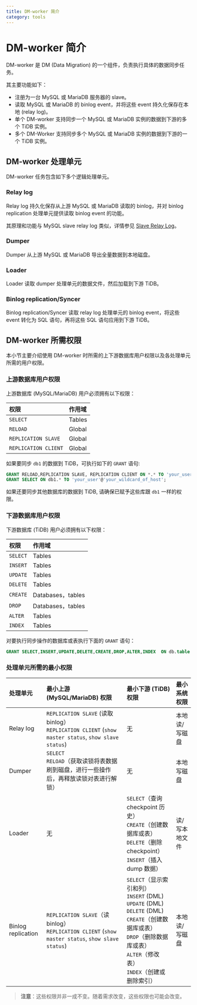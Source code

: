 ```yaml
---
title: DM-worker 简介
category: tools
---
```


# DM-worker 简介

DM-worker 是 DM (Data Migration) 的一个组件，负责执行具体的数据同步任务。

其主要功能如下：

- 注册为一台 MySQL 或 MariaDB 服务器的 slave。
- 读取 MySQL 或 MariaDB 的 binlog event，并将这些 event 持久化保存在本地 (relay log)。
- 单个 DM-worker 支持同步一个 MySQL 或 MariaDB 实例的数据到下游的多个 TiDB 实例。
- 多个 DM-Worker 支持同步多个 MySQL 或 MariaDB 实例的数据到下游的一个 TiDB 实例。

## DM-worker 处理单元

DM-worker 任务包含如下多个逻辑处理单元。

### Relay log

Relay log 持久化保存从上游 MySQL 或 MariaDB 读取的 binlog，并对 binlog replication 处理单元提供读取 binlog event 的功能。

其原理和功能与 MySQL slave relay log 类似，详情参见 [Slave Relay Log](https://dev.mysql.com/doc/refman/5.7/en/slave-logs-relaylog.html)。

### Dumper

Dumper 从上游 MySQL 或 MariaDB 导出全量数据到本地磁盘。

### Loader

Loader 读取 dumper 处理单元的数据文件，然后加载到下游 TiDB。

### Binlog replication/Syncer

Binlog replication/Syncer 读取 relay log 处理单元的 binlog event，将这些 event 转化为 SQL 语句，再将这些 SQL 语句应用到下游 TiDB。

## DM-worker 所需权限

本小节主要介绍使用 DM-worker 时所需的上下游数据库用户权限以及各处理单元所需的用户权限。

### 上游数据库用户权限

上游数据库 (MySQL/MariaDB) 用户必须拥有以下权限：

| 权限 | 作用域 |
|:----|:----|
| `SELECT` | Tables |
| `RELOAD` | Global |
| `REPLICATION SLAVE` | Global |
| `REPLICATION CLIENT` | Global |

如果要同步 `db1` 的数据到 TiDB，可执行如下的 `GRANT` 语句:

```sql
GRANT RELOAD,REPLICATION SLAVE, REPLICATION CLIENT ON *.* TO 'your_user'@'your_wildcard_of_host'
GRANT SELECT ON db1.* TO 'your_user'@'your_wildcard_of_host';
```

如果还要同步其他数据库的数据到 TiDB, 请确保已赋予这些库跟 `db1` 一样的权限。

### 下游数据库用户权限

下游数据库 (TiDB) 用户必须拥有以下权限：

| 权限 | 作用域 |
|:----|:----|
| `SELECT` | Tables |
| `INSERT` | Tables |
| `UPDATE`| Tables |
| `DELETE` | Tables |
| `CREATE` | Databases，tables |
| `DROP` | Databases，tables |
| `ALTER` | Tables |
| `INDEX` | Tables |

对要执行同步操作的数据库或表执行下面的 `GRANT` 语句：

```sql
GRANT SELECT,INSERT,UPDATE,DELETE,CREATE,DROP,ALTER,INDEX  ON db.table TO 'your_user'@'your_wildcard_of_host';
```

### 处理单元所需的最小权限

| 处理单元 | 最小上游 (MySQL/MariaDB) 权限 | 最小下游 (TiDB) 权限 | 最小系统权限 |
|:----|:--------------------|:------------|:----|
| Relay log | `REPLICATION SLAVE` (读取 binlog）<br>`REPLICATION CLIENT` (`show master status`, `show slave status`) | 无 | 本地读/写磁盘 |
| Dumper | `SELECT`<br>`RELOAD`（获取读锁将表数据刷到磁盘，进行一些操作后，再释放读锁对表进行解锁）| 无 | 本地写磁盘 |
| Loader | 无 | `SELECT`（查询 checkpoint 历史）<br>`CREATE`（创建数据库或表）<br>`DELETE`（删除 checkpoint）<br>`INSERT`（插入 dump 数据）| 读/写本地文件 |
| Binlog replication | `REPLICATION SLAVE`（读 binlog）<br>`REPLICATION CLIENT` (`show master status`, `show slave status`) | `SELECT`（显示索引和列）<br>`INSERT` (DML)<br>`UPDATE` (DML)<br>`DELETE` (DML)<br>`CREATE`（创建数据库或表）<br>`DROP`（删除数据库或表）<br>`ALTER`（修改表）<br>`INDEX`（创建或删除索引）| 本地读/写磁盘 |

> **注意**：这些权限并非一成不变。随着需求改变，这些权限也可能会改变。
